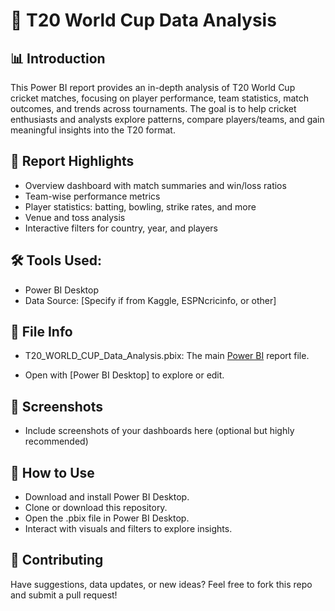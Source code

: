 # 🏏 T20 World Cup Data Analysis

## 📊 Introduction
This Power BI report provides an in-depth analysis of T20 World Cup cricket matches, focusing on player performance, team statistics, match outcomes, and trends across tournaments. The goal is to help cricket enthusiasts and analysts explore patterns, compare players/teams, and gain meaningful insights into the T20 format.

## 🧾 Report Highlights

* Overview dashboard with match summaries and win/loss ratios
* Team-wise performance metrics
* Player statistics: batting, bowling, strike rates, and more
* Venue and toss analysis
* Interactive filters for country, year, and players

## 🛠️ Tools Used:
   * Power BI Desktop
   * Data Source: [Specify if from Kaggle, ESPNcricinfo, or other]

## 📂 File Info

  * T20_WORLD_CUP_Data_Analysis.pbix: The main [Power BI](https://www.microsoft.com/en-us/power-platform/products/power-bi/downloads?ocid=ORSEARCH_Bing&msockid=314900e1b73e61f00f261107b6c960ce) report file.

  * Open with [Power BI Desktop] to explore or edit.

## 📸 Screenshots
  * Include screenshots of your dashboards here (optional but highly recommended)

## 🔧 How to Use

* Download and install Power BI Desktop.
* Clone or download this repository.
* Open the .pbix file in Power BI Desktop.
* Interact with visuals and filters to explore insights.

## 🤝 Contributing
Have suggestions, data updates, or new ideas? Feel free to fork this repo and submit a pull request!
